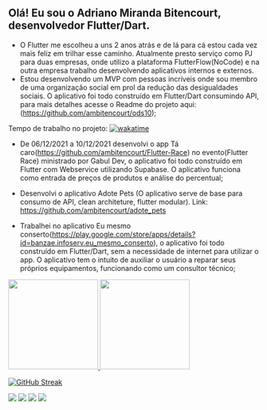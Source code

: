 ## Olá! Eu sou o Adriano Miranda Bitencourt, desenvolvedor Flutter/Dart. 
* O Flutter me escolheu a uns 2 anos atrás e de lá para cá estou cada vez mais feliz em trilhar esse caminho. Atualmente presto serviço como PJ para duas empresas, onde utilizo a plataforma FlutterFlow(NoCode) e na outra empresa trabalho desenvolvendo aplicativos internos e externos.
* Estou desenvolvendo um MVP com pessoas incríveis onde sou membro de uma organização social em prol da redução das desigualdades sociais. O aplicativo foi todo construído em Flutter/Dart consumindo API, para mais detalhes acesse o Readme do projeto aqui:(https://github.com/ambitencourt/ods10);

Tempo de trabalho no projeto: <a href="https://wakatime.com/badge/github/ambitencourt/ods10"><img src="https://wakatime.com/badge/github/ambitencourt/ods10.svg" alt="wakatime"></a>

* De 06/12/2021 a 10/12/2021 desenvolvi o app Tá caro(https://github.com/ambitencourt/Flutter-Race) no evento(Flutter Race) ministrado por Gabul Dev, o aplicativo foi todo construído em Flutter com Webservice utilizando Supabase. O aplicativo funciona como entrada de preços de produtos e análise do percentual;

* Desenvolvi o aplicativo Adote Pets (O aplicativo serve de base para consumo de API, clean architeture, flutter modular). Link: https://github.com/ambitencourt/adote_pets

* Trabalhei no aplicativo Eu mesmo conserto(https://play.google.com/store/apps/details?id=banzae.infoserv.eu_mesmo_conserto), o aplicativo foi todo construído em Flutter/Dart, sem a necessidade de internet para utilizar o app. O aplicativo tem o intuito de auxiliar o usuário a reparar seus próprios equipamentos, funcionando como um consultor técnico;


 <div>
  <a href="https://github.com/ambitencourt">
  <img height="180em" src="https://github-readme-stats.vercel.app/api?username=ambitencourt&show_icons=true&theme=dracula&include_all_commits=true&count_private=true&locale=pt-br"/>
  <img height="180em" src="https://github-readme-stats.vercel.app/api/top-langs/?username=ambitencourt&layout=compact&langs_count=7&theme=dracula&locale=pt-br"/>
</div>

[![GitHub Streak](http://github-readme-streak-stats.herokuapp.com?user=ambitencourt&theme=highcontrast&date_format=j%2Fn%5B%2FY%5D&locale=pt-br)](https://git.io/streak-stats)
 


  <a href="https://instagram.com/adrianombitencourt" target="_blank"><img src="https://img.shields.io/badge/-Instagram-%23E4405F?style=for-the-badge&logo=instagram&logoColor=white" target="_blank"></a>
 	<a href="https://discord.com/channels/@Adriano-M-Bitencourt#8597" target="_blank"><img src="https://img.shields.io/badge/Discord-7289DA?style=for-the-badge&logo=discord&logoColor=white" target="_blank"></a> 
  <a href = "mailto:contatoadriano.mirandabitencourt@gmail.com"><img src="https://img.shields.io/badge/-Gmail-%23333?style=for-the-badge&logo=gmail&logoColor=white" target="_blank"></a>
  <a href="https://www.linkedin.com/in/adrianombitencourt/" target="_blank"><img src="https://img.shields.io/badge/-LinkedIn-%230077B5?style=for-the-badge&logo=linkedin&logoColor=white" target="_blank"></a> 
 
 
 
</div>
